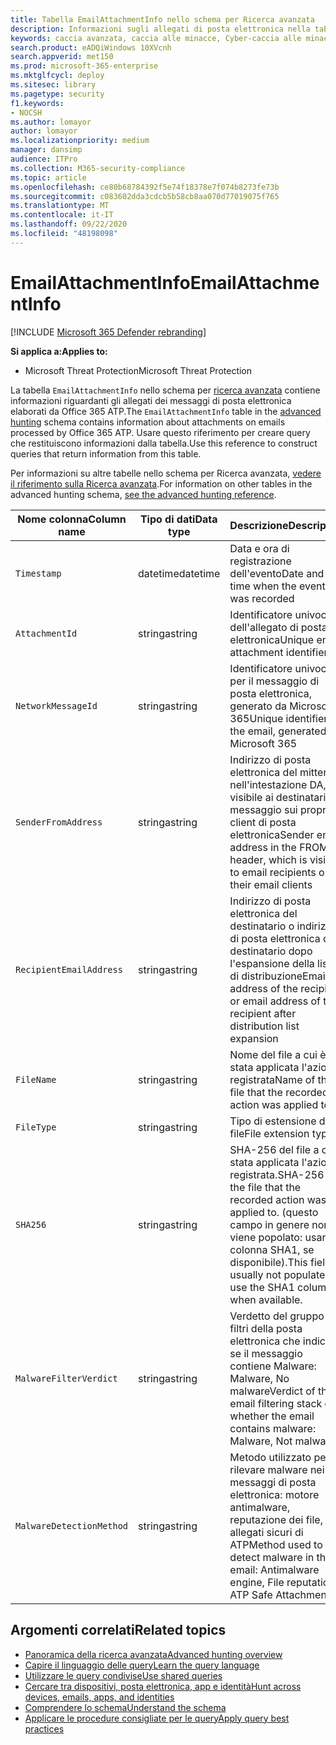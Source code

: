 ```yaml
---
title: Tabella EmailAttachmentInfo nello schema per Ricerca avanzata
description: Informazioni sugli allegati di posta elettronica nella tabella EmailAttachmentInfo dello schema per Ricerca avanzata
keywords: caccia avanzata, caccia alle minacce, Cyber-caccia alle minacce, Microsoft Threat Protection, Microsoft 365, MTP, M365, ricerca, query, telemetria, riferimento dello schema, kusto, tabella, colonna, tipo di dati, descrizione, EmailAttachmentInfo, ID messaggio di rete, mittente, destinatario, ID allegato, nome allegato, verdetto di malware
search.product: eADQiWindows 10XVcnh
search.appverid: met150
ms.prod: microsoft-365-enterprise
ms.mktglfcycl: deploy
ms.sitesec: library
ms.pagetype: security
f1.keywords:
- NOCSH
ms.author: lomayor
author: lomayor
ms.localizationpriority: medium
manager: dansimp
audience: ITPro
ms.collection: M365-security-compliance
ms.topic: article
ms.openlocfilehash: ce80b68784392f5e74f18378e7f074b8273fe73b
ms.sourcegitcommit: c083602dda3cdcb5b58cb8aa070d77019075f765
ms.translationtype: MT
ms.contentlocale: it-IT
ms.lasthandoff: 09/22/2020
ms.locfileid: "48198098"
---
```

# <a name="emailattachmentinfo"></a><span data-ttu-id="a905c-104">EmailAttachmentInfo</span><span class="sxs-lookup"><span data-stu-id="a905c-104">EmailAttachmentInfo</span></span>

[!INCLUDE [Microsoft 365 Defender rebranding](../includes/microsoft-defender.md)]


<span data-ttu-id="a905c-105">**Si applica a:**</span><span class="sxs-lookup"><span data-stu-id="a905c-105">**Applies to:**</span></span>
- <span data-ttu-id="a905c-106">Microsoft Threat Protection</span><span class="sxs-lookup"><span data-stu-id="a905c-106">Microsoft Threat Protection</span></span>



<span data-ttu-id="a905c-107">La tabella `EmailAttachmentInfo` nello schema per [ricerca avanzata](advanced-hunting-overview.md) contiene informazioni riguardanti gli allegati dei messaggi di posta elettronica elaborati da Office 365 ATP.</span><span class="sxs-lookup"><span data-stu-id="a905c-107">The `EmailAttachmentInfo` table in the [advanced hunting](advanced-hunting-overview.md) schema contains information about attachments on emails processed by Office 365 ATP.</span></span> <span data-ttu-id="a905c-108">Usare questo riferimento per creare query che restituiscono informazioni dalla tabella.</span><span class="sxs-lookup"><span data-stu-id="a905c-108">Use this reference to construct queries that return information from this table.</span></span>

<span data-ttu-id="a905c-109">Per informazioni su altre tabelle nello schema per Ricerca avanzata, [vedere il riferimento sulla Ricerca avanzata](advanced-hunting-schema-tables.md).</span><span class="sxs-lookup"><span data-stu-id="a905c-109">For information on other tables in the advanced hunting schema, [see the advanced hunting reference](advanced-hunting-schema-tables.md).</span></span>

| <span data-ttu-id="a905c-110">Nome colonna</span><span class="sxs-lookup"><span data-stu-id="a905c-110">Column name</span></span> | <span data-ttu-id="a905c-111">Tipo di dati</span><span class="sxs-lookup"><span data-stu-id="a905c-111">Data type</span></span> | <span data-ttu-id="a905c-112">Descrizione</span><span class="sxs-lookup"><span data-stu-id="a905c-112">Description</span></span> |
|-------------|-----------|-------------|
| `Timestamp` | <span data-ttu-id="a905c-113">datetime</span><span class="sxs-lookup"><span data-stu-id="a905c-113">datetime</span></span> | <span data-ttu-id="a905c-114">Data e ora di registrazione dell'evento</span><span class="sxs-lookup"><span data-stu-id="a905c-114">Date and time when the event was recorded</span></span> |
| `AttachmentId` | <span data-ttu-id="a905c-115">stringa</span><span class="sxs-lookup"><span data-stu-id="a905c-115">string</span></span> | <span data-ttu-id="a905c-116">Identificatore univoco dell'allegato di posta elettronica</span><span class="sxs-lookup"><span data-stu-id="a905c-116">Unique email attachment identifier</span></span> |
| `NetworkMessageId` | <span data-ttu-id="a905c-117">stringa</span><span class="sxs-lookup"><span data-stu-id="a905c-117">string</span></span> | <span data-ttu-id="a905c-118">Identificatore univoco per il messaggio di posta elettronica, generato da Microsoft 365</span><span class="sxs-lookup"><span data-stu-id="a905c-118">Unique identifier for the email, generated by Microsoft 365</span></span> |
| `SenderFromAddress` | <span data-ttu-id="a905c-119">stringa</span><span class="sxs-lookup"><span data-stu-id="a905c-119">string</span></span> | <span data-ttu-id="a905c-120">Indirizzo di posta elettronica del mittente nell'intestazione DA, visibile ai destinatari del messaggio sui propri client di posta elettronica</span><span class="sxs-lookup"><span data-stu-id="a905c-120">Sender email address in the FROM header, which is visible to email recipients on their email clients</span></span> |
| `RecipientEmailAddress` | <span data-ttu-id="a905c-121">stringa</span><span class="sxs-lookup"><span data-stu-id="a905c-121">string</span></span> | <span data-ttu-id="a905c-122">Indirizzo di posta elettronica del destinatario o indirizzo di posta elettronica del destinatario dopo l'espansione della lista di distribuzione</span><span class="sxs-lookup"><span data-stu-id="a905c-122">Email address of the recipient, or email address of the recipient after distribution list expansion</span></span> |
| `FileName` | <span data-ttu-id="a905c-123">stringa</span><span class="sxs-lookup"><span data-stu-id="a905c-123">string</span></span> | <span data-ttu-id="a905c-124">Nome del file a cui è stata applicata l'azione registrata</span><span class="sxs-lookup"><span data-stu-id="a905c-124">Name of the file that the recorded action was applied to</span></span> |
| `FileType` | <span data-ttu-id="a905c-125">stringa</span><span class="sxs-lookup"><span data-stu-id="a905c-125">string</span></span> | <span data-ttu-id="a905c-126">Tipo di estensione del file</span><span class="sxs-lookup"><span data-stu-id="a905c-126">File extension type</span></span> |
| `SHA256` | <span data-ttu-id="a905c-127">stringa</span><span class="sxs-lookup"><span data-stu-id="a905c-127">string</span></span> | <span data-ttu-id="a905c-128">SHA-256 del file a cui è stata applicata l'azione registrata.</span><span class="sxs-lookup"><span data-stu-id="a905c-128">SHA-256 of the file that the recorded action was applied to.</span></span> <span data-ttu-id="a905c-129">(questo campo in genere non viene popolato: usare la colonna SHA1, se disponibile).</span><span class="sxs-lookup"><span data-stu-id="a905c-129">This field is usually not populated — use the SHA1 column when available.</span></span> |
| `MalwareFilterVerdict` | <span data-ttu-id="a905c-130">stringa</span><span class="sxs-lookup"><span data-stu-id="a905c-130">string</span></span> | <span data-ttu-id="a905c-131">Verdetto del gruppo di filtri della posta elettronica che indica se il messaggio contiene Malware: Malware, No malware</span><span class="sxs-lookup"><span data-stu-id="a905c-131">Verdict of the email filtering stack on whether the email contains malware: Malware, Not malware</span></span> |
| `MalwareDetectionMethod` | <span data-ttu-id="a905c-132">stringa</span><span class="sxs-lookup"><span data-stu-id="a905c-132">string</span></span> | <span data-ttu-id="a905c-133">Metodo utilizzato per rilevare malware nei messaggi di posta elettronica: motore antimalware, reputazione dei file, allegati sicuri di ATP</span><span class="sxs-lookup"><span data-stu-id="a905c-133">Method used to detect malware in the email: Antimalware engine, File reputation, ATP Safe Attachments</span></span> |

## <a name="related-topics"></a><span data-ttu-id="a905c-134">Argomenti correlati</span><span class="sxs-lookup"><span data-stu-id="a905c-134">Related topics</span></span>
- [<span data-ttu-id="a905c-135">Panoramica della ricerca avanzata</span><span class="sxs-lookup"><span data-stu-id="a905c-135">Advanced hunting overview</span></span>](advanced-hunting-overview.md)
- [<span data-ttu-id="a905c-136">Capire il linguaggio delle query</span><span class="sxs-lookup"><span data-stu-id="a905c-136">Learn the query language</span></span>](advanced-hunting-query-language.md)
- [<span data-ttu-id="a905c-137">Utilizzare le query condivise</span><span class="sxs-lookup"><span data-stu-id="a905c-137">Use shared queries</span></span>](advanced-hunting-shared-queries.md)
- [<span data-ttu-id="a905c-138">Cercare tra dispositivi, posta elettronica, app e identità</span><span class="sxs-lookup"><span data-stu-id="a905c-138">Hunt across devices, emails, apps, and identities</span></span>](advanced-hunting-query-emails-devices.md)
- [<span data-ttu-id="a905c-139">Comprendere lo schema</span><span class="sxs-lookup"><span data-stu-id="a905c-139">Understand the schema</span></span>](advanced-hunting-schema-tables.md)
- [<span data-ttu-id="a905c-140">Applicare le procedure consigliate per le query</span><span class="sxs-lookup"><span data-stu-id="a905c-140">Apply query best practices</span></span>](advanced-hunting-best-practices.md)
